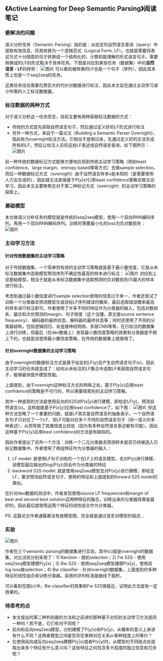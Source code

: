 ## 《Active Learning for Deep Semantic Parsing》阅读笔记

### 要解决的问题
语义分析任务（Semantic Parsing）指的是：从给定的自然语言查询（query）中提取有效信息，将其转换为一个逻辑范式（Logical Form, LF）。也就是需要将表述方式十分随意的句子转换成一个结构化的、计算机能理解的形式语言句子。需要转换成的LF的形式取决于具体任务。下图是对应到某些任务（数据集）中的**自然语言 - LF**的样例：
![图片](https://media-cdn.jiuzhang.com/markdown/images/4/25/6d22a910-674b-11e9-aa70-0242ac110002.jpg)
可以看到被转换的LF也是一个句子（序列），因此其本质上也是一个seq2seq的任务。

这类任务往往需要花费巨大的代价对数据进行标注，因此本文旨在通过主动学习减少所需的人工标注数据量。

### 标注数据的两种方式
对于语义分析这一任务而言，目前主要有两种获取标注数据的方式：
- 传统的方式首先获取自然语言句子，然后通过定义好的LF形式进行标注
- 另外一种方式，来自于一篇论文《Building a Semantic Parser Overnight》，因此称为overnight标注方法。它相当于是倒过来，先通过定义好的文法生成所有的LF，然后让标注人员将这些LF表述成自然语言查询，如下图所示：
  ![图片](https://media-cdn.jiuzhang.com/markdown/images/4/25/b708a9f0-674e-11e9-aa70-0242ac110002.jpg)

前一种传统的数据标记方式能够方便地应用到传统主动学习策略（例如least confidence、large margin、entropy based等等方式）去做sample selection。而后一种数据标记方式（overnight）由于自然语言样本x是未知的（是需要使用人力去生成的），因此就无法直接基于$P(y|x)$引用least confidence策略去做主动学习，因此本文主要聚焦在对于第二种标记方式（overnight）的主动学习策略的探索上。

### 基础模型
本文做语义分析任务的模型就是传统的seq2seq模型，使用一个双向RNN编码序列，再用一个双向RNN解码序列。训练时需要最小化的loss为负对数损失：
![图片](https://media-cdn.jiuzhang.com/markdown/images/4/25/a2c6a810-6754-11e9-aa70-0242ac110002.jpg)

### 主动学习方法

#### 针对传统数据集的主动学习策略
对于传统数据集，一个简单但有效的主动学习策略就是基于最小置信度，它是从未标注数据集中选取模型预测序列不确定性最高的样本进行标注：
![图片](https://media-cdn.jiuzhang.com/markdown/images/4/25/3ecd5ce8-6757-11e9-9d6e-0242ac110002.jpg)
对应到上述基础模型，相当于就是从未标注数据集中选取预测的负对数损失(1)最大的样本进行标注。

考虑到通过最小置信度进行sample selection使用的信息过于单一，作者还尝试了训练一个分类器去预测模型生成目标LF序列错误的概率，最后选取错误概率最高的样本进行标注即可。作者使用了许多不同的特征作为分类器的输入，包括对数损失、最优和次优预测的margin、句子频度（这个没懂，原文是source sentence frequency）、编码器的最终状态、解码器的最终状态等；同时还使用了不同的分类器结构，包括逻辑回归、全连接神经网络、多层CNN等等，在已标注的数据集上进行训练，但最后（在dev数据上）发现最小置信度策略的效果和分类器是不相上下的。也就是说使用最小置信度策略，在传统的数据集上就够用了。

#### 针对overnight数据集的主动学习策略
由于overnight的数据标注方式是基于给定的LF(y)去产生自然语言句子(x)，因此主动学习的任务就变成了：如何从未标注的LF集合中选取LF来获取自然语言句子，能够最快提升模型性能。

上面提到，由于overnight这种标注方式的特殊之处，基于P(y|x)应用least confidence的策略是不可行的，所以需要探索别的主动学习策略。

其中一种直观的方法是使用反向的S2S对P(x|y)进行建模，即给定LF(y)，预测自然语言(x)。这样就能基于P(x|y)应用least confidence了，如下图：
![图片](https://media-cdn.jiuzhang.com/markdown/images/4/25/e61cc822-675b-11e9-b73b-0242ac110002.jpg)
但这种方法忽略了一个重要的问题，就是LF其实是自然语言的抽象表示，一个自然语言句子只对应了一个LF，但LF可能对应多个不同的自然语言句子（同一语义的多种表述），从而导致了其置信度比较低（因为有多种自然语言表述都有可能）。因此这种基于P(x|y)应用least confidence的方法是有缺陷的。

因此作者提出了另外一个方法：训练一个二元分类器去预测样本是否已经被选入已标记数据集中。作者使用了两组特征作为分类器的输入：
1. LF model: 是使用LF句子训练的一个在LF上的语言模型，去对P(y)进行建模，该模型最后输出的log(P(y))将会作为分类器的特征
2. backword S2S model: 就是使用seq2seq模型去对P(x|y)进行建模，即给定LF，要求预测自然语言句子，使用的特征和上面提到的forward S2S model的类似。

在针对dev数据的测试中，作者发现使用source LF frequencies和margin of best and second best solution这两种特征的融合，训练出来的分类器效果是最好的。因此最后就使用这两个特征的线性组合作为分类器。

PS: 这篇论文作者通篇都没有放模型图，完全就是通过语言对模型的描述...

### 实验
![图片](https://media-cdn.jiuzhang.com/markdown/images/4/25/179098fc-6761-11e9-b73b-0242ac110002.jpg)

作者在三个semantic parsing的数据集进行实验，其中(c)就是overnight的数据集。对比试验分别采用了：1) Random - 随机selection；2) Fw S2S - 使用seq2seq模型建模P(y|x)；3) Bw S2S - 使用seq2seq模型建模P(x|y)，使用其log loss做selection；4) Bw classifier - 针对overnight数据集，上面提到的多种特征的线性组合来训练分类器。采用的评判标准是曲线下面积。

可以看到在图(c)中，Bw classifier的效果和Fw S2S很接近，证明此方法是有一定效果的。

### 待思考的点
- 本文提出的第二种判别器的方法和之前讲的那种基于对抗的主动学习方法是同一种吗？若不是，它们有何不同呢？
- 前向和反向seq2seq模型，分别建模了P(y|x)和P(x|y)，从概率的意义上来讲有什么不同？这两者模型之间是否存在某种对应关系or某种程度上的等价？
- 在使用前向或反向seq2seq建模P(y|x)或者P(x|y)时，从模型的不同结点处提取出来多个特征有什么意义吗？这些特征之间包含多大程度的独立信息和冗余呢？